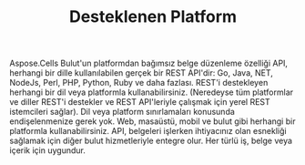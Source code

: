 ﻿---
title: Desteklenen Platform
second_title: Aspose.Cells Cloud Documen
type: docs
url: /tr/supported-platforms/
description: Aspose.Cells Bulut, Excel'in oluşturma, dönüştürme, birleştirme, bölme, korumalı, iç nesne işlemleri vb. işlemlerini destekler
weight: 50
kwords: Excel, Office Bulut, REST API, Elektronik Tablo, PDF, CSV, Json, Markdown, Desteklenen Platformlar
---
Aspose.Cells Bulut'un platformdan bağımsız belge düzenleme özelliği API, herhangi bir dille kullanılabilen gerçek bir REST API'dir: Go, Java, NET, NodeJs, Perl, PHP, Python, Ruby ve daha fazlası. REST'i destekleyen herhangi bir dil veya platformla kullanabilirsiniz. (Neredeyse tüm platformlar ve diller REST'i destekler ve REST API'leriyle çalışmak için yerel REST istemcileri sağlar). Dil veya platform sınırlamaları konusunda endişelenmenize gerek yok. Web, masaüstü, mobil ve bulut gibi herhangi bir platformla kullanabilirsiniz. API, belgeleri işlerken ihtiyacınız olan esnekliği sağlamak için diğer bulut hizmetleriyle entegre olur. Her türlü iş, belge veya içerik için uygundur.
